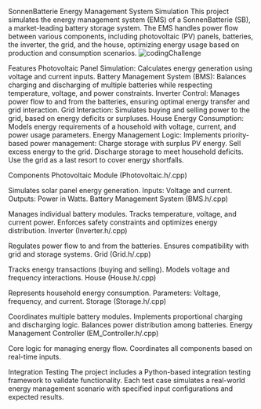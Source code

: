 SonnenBatterie Energy Management System Simulation
This project simulates the energy management system (EMS) of a SonnenBatterie (SB), a market-leading battery storage system. The EMS handles power flow between various components, including photovoltaic (PV) panels, batteries, the inverter, the grid, and the house, optimizing energy usage based on production and consumption scenarios.
![codingChallenge](https://github.com/user-attachments/assets/f7a2ce20-88c7-42d2-b802-e32726c60bce)

Features
Photovoltaic Panel Simulation: Calculates energy generation using voltage and current inputs.
Battery Management System (BMS): Balances charging and discharging of multiple batteries while respecting temperature, voltage, and power constraints.
Inverter Control: Manages power flow to and from the batteries, ensuring optimal energy transfer and grid interaction.
Grid Interaction: Simulates buying and selling power to the grid, based on energy deficits or surpluses.
House Energy Consumption: Models energy requirements of a household with voltage, current, and power usage parameters.
Energy Management Logic: Implements priority-based power management:
Charge storage with surplus PV energy.
Sell excess energy to the grid.
Discharge storage to meet household deficits.
Use the grid as a last resort to cover energy shortfalls.

Components
Photovoltaic Module (Photovoltaic.h/.cpp)

Simulates solar panel energy generation.
Inputs: Voltage and current.
Outputs: Power in Watts.
Battery Management System (BMS.h/.cpp)

Manages individual battery modules.
Tracks temperature, voltage, and current power.
Enforces safety constraints and optimizes energy distribution.
Inverter (Inverter.h/.cpp)

Regulates power flow to and from the batteries.
Ensures compatibility with grid and storage systems.
Grid (Grid.h/.cpp)

Tracks energy transactions (buying and selling).
Models voltage and frequency interactions.
House (House.h/.cpp)

Represents household energy consumption.
Parameters: Voltage, frequency, and current.
Storage (Storage.h/.cpp)

Coordinates multiple battery modules.
Implements proportional charging and discharging logic.
Balances power distribution among batteries.
Energy Management Controller (EM_Controller.h/.cpp)

Core logic for managing energy flow.
Coordinates all components based on real-time inputs.

Integration Testing
The project includes a Python-based integration testing framework to validate functionality. Each test case simulates a real-world energy management scenario with specified input configurations and expected results.
